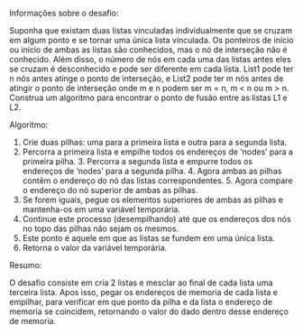 Informações sobre o desafio:

Suponha que existam duas listas vinculadas individualmente que se cruzam em algum ponto e se tornar uma única lista vinculada. Os ponteiros de início ou início de ambas as listas são conhecidos, mas o nó de interseção não é conhecido. Além disso, o número de nós em cada uma das listas antes eles se cruzam é desconhecido e pode ser diferente em cada lista. List1 pode ter n nós antes atinge o ponto de interseção, e List2 pode ter m nós antes de atingir o ponto de interseção onde m e n podem ser m = n, m < n ou m > n. Construa um algoritmo para encontrar o ponto de fusão entre as listas L1 e L2. 

Algoritmo: 
1. Crie duas pilhas: uma para a primeira lista e outra para a segunda lista. 
2. Percorra a primeira lista e empilhe todos os endereços de ‘nodes’ para a primeira pilha. 3. Percorra a segunda lista e empurre todos os endereços de ‘nodes’ para a segunda pilha. 4. Agora ambas as pilhas contêm o endereço do nó das listas correspondentes. 5. Agora compare o endereço do nó superior de ambas as pilhas. 
6. Se forem iguais, pegue os elementos superiores de ambas as pilhas e mantenha-os em uma variável temporária. 
7. Continue este processo (desempilhando) até que os endereços dos nós no topo das pilhas não sejam os mesmos. 
8. Este ponto é aquele em que as listas se fundem em uma única lista. 
9. Retorna o valor da variável temporária.

Resumo:

O desafio consiste em cria 2 listas e mesclar ao final de cada lista uma terceira lista. Apos isso, pegar os endereços de memoria de cada lista e empilhar, para verificar em que ponto da pilha e da lista o endereço de memoria se coincidem, retornando o valor do dado dentro desse endereço de memoria. 
